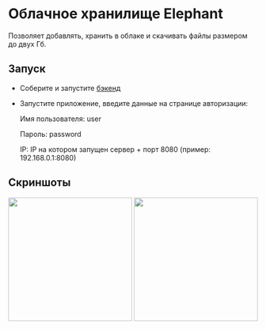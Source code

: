 # Облачное хранилище Elephant
Позволяет добавлять, хранить в облаке и скачивать файлы размером до двух Гб.
## Запуск
 - Соберите и запустите [бэкенд](https://github.com/Fisteshak/ElephantServer)
 - Запустите приложение, введите данные на странице авторизации:
   
   Имя пользователя: user
   
   Пароль: password
   
   IP: IP на котором запущен сервер + порт 8080 (пример: 192.168.0.1:8080)   
## Скриншоты
<p float="left">
  <img src="https://sun9-11.userapi.com/impg/7BGdR7513VWNXAHoUh4APYkPqXpKKvN21E08ig/grC8PhVfFg0.jpg?size=332x720&quality=96&sign=50ebbc4ea627c65a62735110bce60a69&type=album" width="250"/>
  <img src="https://sun9-77.userapi.com/impg/05BDsNeaaekgIUvtiVFM_uCkuMfv-O_82hCrOg/nJ-OxM5YfdY.jpg?size=333x720&quality=96&sign=45bc6d88efb7b19eb4ce0b6a22833eff&type=album" width="250"/>
 </p>



